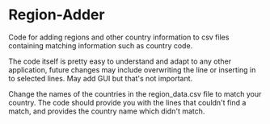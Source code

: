 # Region-Adder
Code for adding regions and other country information to csv files containing matching information such as country code.

The code itself is pretty easy to understand and adapt to any other application, future changes may include overwriting
the line or inserting in to selected lines. May add GUI but that's not important.

Change the names of the countries in the region_data.csv file to match your country. The code should provide you with
the lines that couldn't find a match, and provides the country name which didn't match.